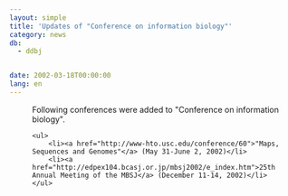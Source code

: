 ```yaml
---
layout: simple
title: 'Updates of "Conference on information biology"'
category: news
db:
  - ddbj


date: 2002-03-18T00:00:00
lang: en
---
```


<dd>Following conferences were added to "Conference on information biology".

    <ul>
        <li><a href="http://www-hto.usc.edu/conference/60">"Maps, Sequences and Genomes"</a> (May 31-June 2, 2002)</li>
        <li><a href="http://edpex104.bcasj.or.jp/mbsj2002/e_index.htm">25th Annual Meeting of the MBSJ</a> (December 11-14, 2002)</li>
    </ul>
</dd>
